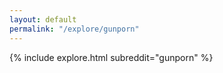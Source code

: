 ```yaml
---
layout: default
permalink: "/explore/gunporn"
---
```


<link rel="stylesheet" type="text/css" href="/static/css/explore.css">
{% include explore.html subreddit="gunporn" %}
